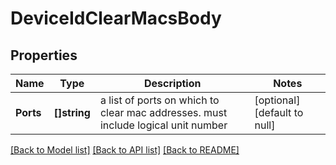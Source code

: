 # DeviceIdClearMacsBody

## Properties
Name | Type | Description | Notes
------------ | ------------- | ------------- | -------------
**Ports** | **[]string** | a list of ports on which to clear mac addresses. must include logical unit number | [optional] [default to null]

[[Back to Model list]](../README.md#documentation-for-models) [[Back to API list]](../README.md#documentation-for-api-endpoints) [[Back to README]](../README.md)

